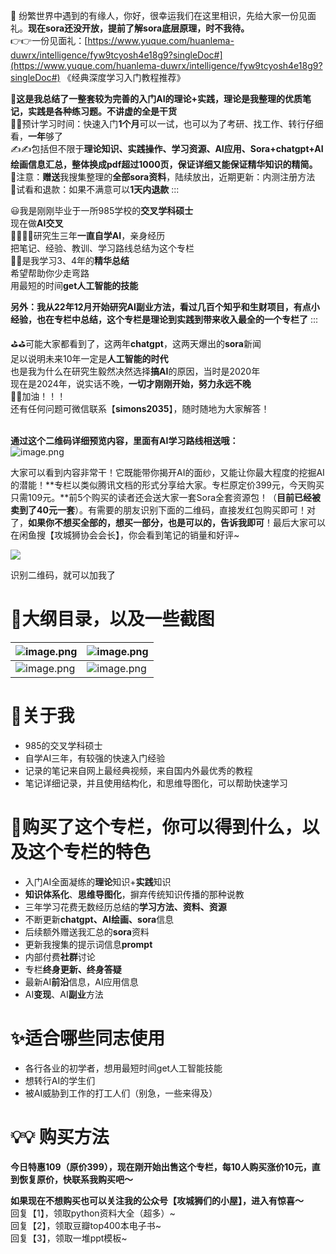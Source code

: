 
🎯 纷繁世界中遇到的有缘人，你好，很幸运我们在这里相识，先给大家一份见面礼。**现在sora还没开放，提前了解sora底层原理，时不我待。**<br />👉👉一份见面礼：[https://www.yuque.com/huanlema-duwrx/intelligence/fyw9tcyosh4e18g9?singleDoc#](https://www.yuque.com/huanlema-duwrx/intelligence/fyw9tcyosh4e18g9?singleDoc#) 《经典深度学习入门教程推荐》


🦾**这是我总结了一整套较为完善的入门AI的理论+实践，理论是我整理的优质笔记，实践是各种练习题。不讲虚的全是干货**<br />🦾🦾预计学习时间：快速入门**1个月**可以一试，也可以为了考研、找工作、转行仔细看，**一年**够了<br />✍️✍️包括但不限于**理论知识、实践操作、学习资源、AI应用、Sora+chatgpt+AI绘画信息汇总，整体换成pdf超过1000页，保证详细又能保证精华知识的精简。**<br />👀注意：**赠送**我搜集整理的**全部sora资料**，陆续放出，近期更新：内测注册方法<br />👀试看和退款：如果不满意可以**1天内退款**
:::



😃我是刚刚毕业于一所985学校的**交叉学科硕士**<br />现在做**AI交叉**<br />🤸‍♂️🤸‍♂️研究生三年**一直自学AI**，亲身经历<br />把笔记、经验、教训、学习路线总结为这个专栏<br />💟💟是我学习3、4年的**精华总结**<br />希望帮助你少走弯路<br />用最短的时间**get人工智能的技能**

**另外：我从22年12月开始研究AI副业方法，看过几百个知乎和生财项目，有点小经验，也在专栏中总结，这个专栏是理论到实践到带来收入最全的一个专栏了**
:::



⛳️⛳可能大家都看到了，这两年**chatgpt**，这两天爆出的**sora**新闻<br />足以说明未来10年一定是**人工智能的时代**<br />也是我为什么在研究生毅然决然选择**搞AI**的原因，当时是2020年<br />现在是2024年，说实话不晚，**一切才刚刚开始，努力永远不晚**<br />🔆🔆加油！！！<br />还有任何问题可微信联系【**simons2035**】，随时随地为大家解答！


 <br />**通过这个二维码详细预览内容，里面有AI学习路线相送哦：**<br />![image.png](https://cdn.nlark.com/yuque/0/2024/png/21688751/1711466030367-b3db9d58-82bd-41ac-93bc-b51f37d351a8.png#averageHue=%23a3a3a3&clientId=u1dae8aaa-fcdc-4&from=paste&height=214&id=u187320db&originHeight=268&originWidth=266&originalType=binary&ratio=1.25&rotation=0&showTitle=false&size=24758&status=done&style=none&taskId=u04050501-3ba8-4f4f-b4d4-06ccf262168&title=&width=212.8)


大家可以看到内容非常干！它既能带你揭开AI的面纱，又能让你最大程度的挖掘AI的潜能！**专栏以类似腾讯文档的形式分享给大家。专栏原定价399元，今天购买只需109元。**前5个购买的读者还会送大家一套Sora全套资源包！（**目前已经被卖到了40元一套**）。有需要的朋友识别下面的二维码，直接发红包购买即可！对了，**如果你不想买全部的，想买一部分，也是可以的，告诉我即可**！最后大家可以在闲鱼搜【攻城狮协会会长】，你会看到笔记的销量和好评~


![](https://cdn.nlark.com/yuque/0/2024/jpeg/21688751/1711460576485-f7b48158-8fa1-4db4-b6b4-60b1d6ab0e67.jpeg#averageHue=%23aaaaaa&clientId=uaf7e93fb-823c-4&from=paste&height=385&id=t7Uq0&originHeight=711&originWidth=709&originalType=url&ratio=1.25&rotation=0&showTitle=false&status=done&style=none&taskId=ucca59f9d-7e01-490a-89d1-f87359e8a5a&title=&width=384)

识别二维码，就可以加我了

<a name="thlxv"></a>
# 🔖大纲目录，以及一些截图

| ![image.png](https://cdn.nlark.com/yuque/0/2024/png/21688751/1711466176897-fac80a4c-3951-4967-a0e5-3b403c4b1e2b.png#averageHue=%23f7f7f7&clientId=u978d1985-b72f-4&from=paste&height=659&id=u95c408cd&originHeight=824&originWidth=510&originalType=binary&ratio=1.25&rotation=0&showTitle=false&size=54928&status=done&style=none&taskId=u9aaf48ae-aaac-4b54-92e1-45c742fe9e0&title=&width=408) | ![image.png](https://cdn.nlark.com/yuque/0/2024/png/21688751/1711466263823-38d7f373-94f6-4aac-b65a-7ff99d1e8138.png#averageHue=%23fafafa&clientId=u978d1985-b72f-4&from=paste&height=836&id=ubc31dbfe&originHeight=1045&originWidth=507&originalType=binary&ratio=1.25&rotation=0&showTitle=false&size=45721&status=done&style=none&taskId=u8c0530c1-9b21-47d4-93fb-a3104b4766e&title=&width=405.6) |
| --- | --- |
| ![image.png](https://cdn.nlark.com/yuque/0/2024/png/21688751/1711466285023-dd9ff734-1379-4faa-9826-cafcd8ce1ed3.png#averageHue=%23f9f9f9&clientId=u978d1985-b72f-4&from=paste&height=609&id=u1bc3c4af&originHeight=761&originWidth=497&originalType=binary&ratio=1.25&rotation=0&showTitle=false&size=37594&status=done&style=none&taskId=u98885a26-5e76-4afd-8224-67d33706e0f&title=&width=397.6) | ![image.png](https://cdn.nlark.com/yuque/0/2024/png/21688751/1711466306097-bd2bb4b8-3b89-4879-bb4b-b2dae1a5835a.png#averageHue=%23fafafa&clientId=u978d1985-b72f-4&from=paste&height=784&id=u1a556b28&originHeight=980&originWidth=465&originalType=binary&ratio=1.25&rotation=0&showTitle=false&size=43778&status=done&style=none&taskId=u1e1787ca-17fd-429f-851c-3e7c503d030&title=&width=372) |



<a name="klgWY"></a>
# 🔆关于我

- 985的交叉学科硕士
- 自学AI三年，有较强的快速入门经验
- 记录的笔记来自网上最经典视频，来自国内外最优秀的教程
- 笔记详细记录，并且使用结构化，和思维导图化，可以帮助快速学习

<a name="krovp"></a>
# 🎈购买了这个专栏，你可以得到什么，以及这个专栏的特色

- 入门AI全面凝练的**理论**知识+**实践**知识
- **知识体系化**、**思维导图化**，摒弃传统知识传播的那种说教
- 三年学习花费无数经历总结的**学习方法、资料、资源**
- 不断更新**chatgpt、AI绘画、sora**信息
- 后续额外赠送我汇总的**sora**资料
- 更新我搜集的提示词信息**prompt**
- 内部付费**社群**讨论
- 专栏**终身更新、终身答疑**
- 最新AI**前沿**信息，AI应用信息
- AI**变现**、AI**副业**方法

<a name="pkUxX"></a>
# ✨适合哪些同志使用

- 各行各业的初学者，想用最短时间get人工智能技能
- 想转行AI的学生们
- 被AI威胁到工作的打工人们（别急，一些来得及）

<a name="xi6gu"></a>
# 💡💡 购买方法
**今日特惠109（原价399），现在刚开始出售这个专栏，每10人购买涨价10元，直到恢复原价，快联系我购买吧～**

**如果现在不想购买也可以关注我的公众号【攻城狮们的小屋】，进入有惊喜～**<br />回复【1】，领取python资料大全（超多）~<br />回复【2】，领取豆瓣top400本电子书~<br />回复【3】，领取一堆ppt模板~


<a name="P2guX"></a>
# 
